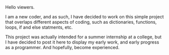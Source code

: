 Hello viewers. 

I am a new coder, and as such, I have decided to work on this simple project that overlaps different aspects of coding, such as dictionaries, functions, loops, if and else statments, etc.

This project was actually intended for a summer internship at a college, but I have decided to post it here to display my early work, and early progress as a programmer. And hopefully, become experienced.
